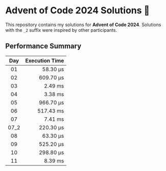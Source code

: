 # Advent of Code 2024 Solutions 🎄

This repository contains my solutions for **Advent of Code 2024**. Solutions with the `_2` suffix were inspired by other participants.

## Performance Summary

| **Day**  | **Execution Time** |
|:--------:|-------------------:|
| 01       |  58.30 µs          |
| 02       | 609.70 µs          |
| 03       |   2.49 ms          |
| 04       |   3.38 ms          |
| 05       | 966.70 µs          |
| 06       | 517.43 ms          |
| 07       |   7.41 ms          |
| 07_2     | 220.30 µs          |
| 08       |  63.30 µs          |
| 09       | 525.20 µs          |
| 10       | 298.80 µs          |
| 11       |   8.39 ms          |